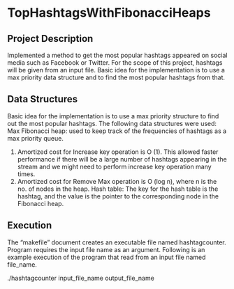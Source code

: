 # TopHashtagsWithFibonacciHeaps

## Project Description
Implemented a method to get the most popular hashtags appeared on social media such as Facebook or Twitter. For the scope of this project, hashtags will be given from an input file. Basic idea for the implementation is to use a max priority  data structure and to find the most popular hashtags from that.

## Data Structures
Basic idea for the implementation is to use a max priority structure to find out the most popular hashtags. The following data structures were used:
Max Fibonacci heap: used to keep track of the frequencies of hashtags as a max priority queue.
1.	Amortized cost for Increase key operation is O (1). This allowed faster performance if there will be a large number of hashtags appearing in the stream and we might need to perform increase key operation many times.
2.	Amortized cost for Remove Max operation is O (log n), where n is the no. of nodes in the heap. 
Hash table: The key for the hash table is the hashtag, and the value is the pointer to the corresponding node in the Fibonacci heap.

## Execution
The “makefile” document creates an executable file named hashtagcounter. Program requires the input file name as an argument.
Following is an example execution of the program that read from an input file named file_name.

./hashtagcounter input_file_name output_file_name
